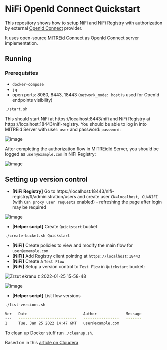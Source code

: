 # NiFi OpenId Connect Quickstart

This repository shows how to setup NiFi and NiFi Registry with authorization by external [OpenId Connect](https://openid.net/connect/) provider.

It uses open-source [MITREid Connect](https://github.com/mitreid-connect/OpenID-Connect-Java-Spring-Server) as OpenId Connect 
server implementation.

## Running

### Prerequisites
* `docker-compose`
* `jq`
* open ports: 8080, 8443, 18443 (`network_mode: host` is used for OpenId endpoints visibility)

```bash
./start.sh
```

This should start NiFi at https://localhost:8443/nifi and NiFi Registry at https://localhost:18443/nifi-registry.
You should be able to log in into MITREid Server with user: `user` and password: `password`:

![image](https://user-images.githubusercontent.com/513361/150983252-970cde3d-4b3b-4bb7-ba8c-a03fc4b942b5.png)

After completing the authorization flow in MITREidId Server, you should be logged as `user@example.com` in NiFi Registry:

![image](https://user-images.githubusercontent.com/513361/150999719-ae0fd0c1-2ed2-4d6f-b3ea-7f72dc01d66d.png)

## Setting up version control

* **[NiFi Registry]** Go to https://localhost:18443/nifi-registry/#/administration/users and create user `CN=localhost, OU=NIFI` (with `Can proxy user requests` enabled) - refreshing the page after login may be required

![image](https://user-images.githubusercontent.com/513361/150983799-152d38c4-e3bc-4c57-aeb0-68956f8e6e33.png)

* **[Helper script]** Create `Quickstart` bucket
```bash
./create-bucket.sh Quickstart
```
* **[NiFi]** Create policies to view and modify the main flow for `user@example.com`
* **[NiFi]** Add Registry client pointing at `https://localhost:18443`
* **[NiFi]** Create a `Test Flow`
* **[NiFi]** Setup a version control to `Test Flow` in `Quickstart` bucket:

![Zrzut ekranu z 2022-01-25 15-58-48](https://user-images.githubusercontent.com/513361/151001078-446e8af8-cd1a-49fe-9c74-8c31c70e587f.png)

![image](https://user-images.githubusercontent.com/513361/151000901-d0ffe604-a366-4f4c-8a90-79fb2e942cba.png)

* **[Helper script]** List flow versions
```bash
./list-versions.sh

Ver   Date                         Author             Message   
---   --------------------------   ----------------   -------   
1     Tue, Jan 25 2022 14:47 GMT   user@example.com   
```

To clean up Docker stuff run `./cleanup.sh`.

Based on in this [article on Cloudera](https://community.cloudera.com/t5/Community-Articles/Setting-Up-a-Secure-Apache-NiFi-Registry/ta-p/247753)
